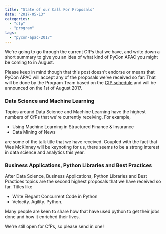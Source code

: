 ```yaml
---
title: "State of our Call For Proposals"
date: "2017-05-13"
categories:
  - "cfp"
  - "program"
tags:
  - "pycon-apac-2017"
---
```


We're going to go through the current CfPs that we have, and write down a short summary to give you an idea of what kind of PyCon APAC you might be coming to in August.

Please keep in mind though that this post doesn't endorse or means that PyCon APAC will accept any of the proposals we've received so far: That will be done by the Program Team based on the [CfP schedule](http://pycon.my/2017/02/25/speak-at-pycon-apac-2017/) and will be announced on the 1st of August 2017.

### Data Science and Machine Learning

Topics around Data Science and Machine Learning have the highest numbers of CfPs that we're currently receiving. For example,

- Using Machine Learning in Structured Finance & Insurance
- Data Mining of News

are some of the talk title that we have received. Coupled with the fact that Wes McKinney will be keynoting for us, there seems to be a strong interest in data science and analytics this year.

### Business Applications, Python Libraries and Best Practices

After Data Science, Business Applications, Python Libraries and Best Practices topics are the second highest proposals that we have received so far. Titles like

- Write Elegant Concurrent Code in Python
- Velocity. Agility. Python.

Many people are keen to share how that have used python to get their jobs done and how it enriched their lives.

We're still open for CfPs, so please send in one!
